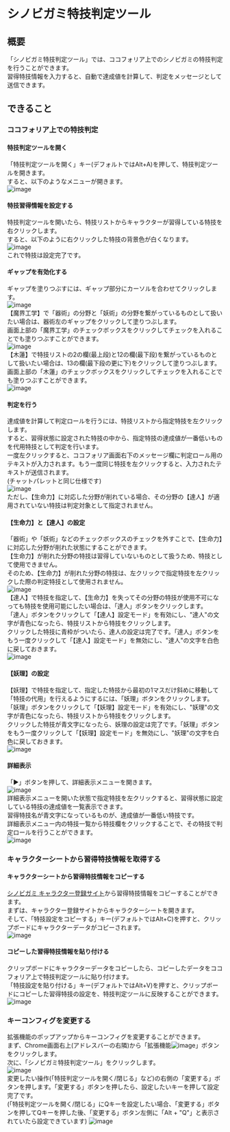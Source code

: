 # シノビガミ特技判定ツール
## 概要
「シノビガミ特技判定ツール」では、ココフォリア上でのシノビガミの特技判定を行うことができます。  
習得特技情報を入力すると、自動で達成値を計算して、判定をメッセージとして送信できます。
## できること
### ココフォリア上での特技判定
#### 特技判定ツールを開く
「特技判定ツールを開く」キー(デフォルトではAlt+A)を押して、特技判定ツールを開きます。  
すると、以下のようなメニューが開きます。  
![image](https://github.com/Lyri-Nought/SinobigamiSkillRole/assets/107534447/363e25de-7fbf-4d07-be3d-75624d986fbe)
#### 特技習得情報を設定する
特技判定ツールを開いたら、特技リストからキャラクターが習得している特技を右クリックします。  
すると、以下のように右クリックした特技の背景色が白くなります。  
![image](https://github.com/Lyri-Nought/SinobigamiSkillRole/assets/107534447/ba4df68c-7a64-4e1f-b06d-cf0fa0b7bc38)  
これで特技は設定完了です。  
#### ギャップを有効化する
ギャップを塗りつぶすには、ギャップ部分にカーソルを合わせてクリックします。  
![image](https://github.com/Lyri-Nought/SinobigamiSkillRole/assets/107534447/e5656272-ae5e-4ea0-b632-e7982440c813)  
【魔界工学】で「器術」の分野と「妖術」の分野を繋がっているものとして扱いたい場合は、器術左のギャップをクリックして塗りつぶします。  
画面上部の「魔界工学」のチェックボックスをクリックしてチェックを入れることでも塗りつぶすことができます。  
![image](https://github.com/Lyri-Nought/SinobigamiSkillRole/assets/107534447/7b2b67d8-1423-41ee-bc17-8f9754523938)  
【木蓮】で特技リストの2の欄(最上段)と12の欄(最下段)を繋がっているものとして扱いたい場合は、13の欄(最下段の更に下)をクリックして塗りつぶします。  
画面上部の「木蓮」のチェックボックスをクリックしてチェックを入れることでも塗りつぶすことができます。  
![image](https://github.com/Lyri-Nought/SinobigamiSkillRole/assets/107534447/a4b9322f-51b6-4cf7-ba92-f81282c900cf)  
#### 判定を行う
達成値を計算して判定ロールを行うには、特技リストから指定特技を左クリックします。  
すると、習得状態に設定された特技の中から、指定特技の達成値が一番低いものを代用特技として判定を行います。  
一度左クリックすると、ココフォリア画面右下のメッセージ欄に判定ロール用のテキストが入力されます。もう一度同じ特技を左クリックすると、入力されたテキストが送信されます。  
(チャットパレットと同じ仕様です)  
![image](https://github.com/Lyri-Nought/SinobigamiSkillRole/assets/107534447/20ab8009-d59b-456d-9c64-6d3db00f1681)  
ただし、【生命力】に対応した分野が削れている場合、その分野の【達人】が適用されていない特技は判定対象として指定されません。  
#### 【生命力】と【達人】の設定
「器術」や「妖術」などのチェックボックスのチェックを外すことで、【生命力】に対応した分野が削れた状態にすることができます。  
【生命力】が削れた分野の特技は習得していないものとして扱うため、特技として使用できません。  
そのため、【生命力】が削れた分野の特技は、左クリックで指定特技を左クリックした際の判定特技として使用されません。  
![image](https://github.com/Lyri-Nought/SinobigamiSkillRole/assets/107534447/8caab812-b9b3-4632-9d83-d34ad0718e76)  
【達人】で特技を指定して、【生命力】を失ってその分野の特技が使用不可になっても特技を使用可能にしたい場合は、「達人」ボタンをクリックします。  
「達人」ボタンをクリックして「【達人】設定モード」を有効にし、"達人"の文字が青色になったら、特技リストから特技をクリックします。  
クリックした特技に青枠がついたら、達人の設定は完了です。「達人」ボタンをもう一度クリックして「【達人】設定モード」を無効にし、"達人"の文字を白色に戻しておきます。  
![image](https://github.com/Lyri-Nought/SinobigamiSkillRole/assets/107534447/28fe927e-fa7a-41aa-b967-512a32ab1897)
#### 【妖理】の設定
【妖理】で特技を指定して、指定した特技から最初の1マスだけ斜めに移動して「特技の代用」を行えるようにするには、「妖理」ボタンをクリックします。  
「妖理」ボタンをクリックして「【妖理】設定モード」を有効にし、"妖理"の文字が青色になったら、特技リストから特技をクリックします。  
クリックした特技が青文字になったら、妖理の設定は完了です。「妖理」ボタンをもう一度クリックして「【妖理】設定モード」を無効にし、"妖理"の文字を白色に戻しておきます。  
![image](https://github.com/Lyri-Nought/SinobigamiSkillRole/assets/107534447/94fd6479-4fbd-4a36-84d6-f4bb971ee2c1)
#### 詳細表示
「▶」ボタンを押して、詳細表示メニューを開きます。  
![image](https://github.com/Lyri-Nought/SinobigamiSkillRole/assets/107534447/361c949a-e029-40c2-9ee7-8cfea91239e9)  
詳細表示メニューを開いた状態で指定特技を左クリックすると、習得状態に設定している特技の達成値を一覧表示できます。  
習得特技名が青文字になっているものが、達成値が一番低い特技です。  
詳細表示メニュー内の特技一覧から特技欄をクリックすることで、その特技で判定ロールを行うことができます。  
![image](https://github.com/Lyri-Nought/SinobigamiSkillRole/assets/107534447/a0d01efe-7e0b-4bf2-9647-e362a886aa22)
### キャラクターシートから習得特技情報を取得する
#### キャラクターシートから習得特技情報をコピーする
[シノビガミ キャラクター登録サイト](http://character-sheets.appspot.com/shinobigami/)から習得特技情報をコピーすることができます。  
まずは、キャラクター登録サイトからキャラクターシートを開きます。  
そして、「特技設定をコピーする」キー(デフォルトではAlt+C)を押すと、クリップボードにキャラクターデータがコピーされます。  
![image](https://github.com/Lyri-Nought/SinobigamiSkillRole/assets/107534447/94cbf258-e9cc-4868-b49e-a3b52e8ce778)
#### コピーした習得特技情報を貼り付ける
クリップボードにキャラクターデータをコピーしたら、コピーしたデータをココフォリア上で特技判定ツールに貼り付けます。  
「特技設定を貼り付ける」キー(デフォルトではAlt+V)を押すと、クリップボードにコピーした習得特技の設定を、特技判定ツールに反映することができます。  
![image](https://github.com/Lyri-Nought/SinobigamiSkillRole/assets/107534447/a5a0447f-cbaf-406b-a05d-79d3b154b68d)
### キーコンフィグを変更する
拡張機能のポップアップからキーコンフィグを変更することができます。  
まず、Chrome画面右上(アドレスバーの右隣)から「拡張機能![image](https://github.com/Lyri-Nought/SinobigamiSkillRole/assets/107534447/6fa72800-168a-4dde-8651-445bd8b900bd)」ボタンをクリックします。  
次に、「シノビガミ特技判定ツール」をクリックします。  
![image](https://github.com/Lyri-Nought/SinobigamiSkillRole/assets/107534447/5521e7e5-52b5-4b5d-9b51-f1c0cb0a6a87)  
変更したい操作(「特技判定ツールを開く/閉じる」など)の右側の「変更する」ボタンを押します。「変更する」ボタンを押したら、設定したいキーを押して設定完了です。  
(「特技判定ツールを開く/閉じる」にQキーを設定したい場合、「変更する」ボタンを押してQキーを押した後、「変更する」ボタン左側に「Alt + "Q"」と表示されていたら設定できています)
![image](https://github.com/Lyri-Nought/SinobigamiSkillRole/assets/107534447/d7595e64-3915-43e5-b01c-e52dc6e4a036)
